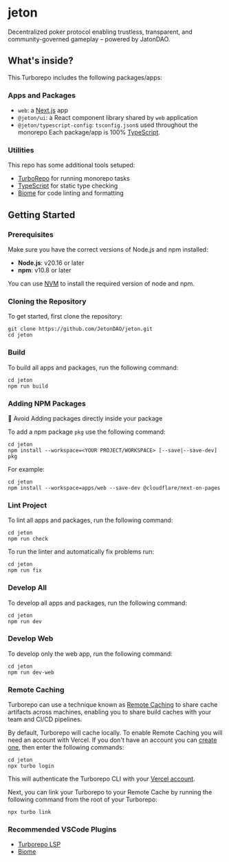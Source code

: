 # jeton

Decentralized poker protocol enabling trustless, transparent, and community-governed gameplay – powered by JatonDAO.

## What's inside?

This Turborepo includes the following packages/apps:

### Apps and Packages

- `web`: a [Next.js](https://nextjs.org/) app
- `@jeton/ui`: a React component library shared by `web` application
- `@jeton/typescript-config`: `tsconfig.json`s used throughout the monorepo
  Each package/app is 100% [TypeScript](https://www.typescriptlang.org/).

### Utilities

This repo has some additional tools setuped:

- [TurboRepo](https://turbo.build/) for running monorepo tasks
- [TypeScript](https://www.typescriptlang.org/) for static type checking
- [Biome](https://biomejs.dev/) for code linting and formatting

## Getting Started

### Prerequisites

Make sure you have the correct versions of Node.js and npm installed:

- **Node.js**: v20.16 or later
- **npm**: v10.8 or later

You can use [NVM](https://github.com/nvm-sh/nvm) to install the required version of node and npm.

### Cloning the Repository

To get started, first clone the repository:

```shell
git clone https://github.com/JetonDAO/jeton.git
cd jeton
```

### Build

To build all apps and packages, run the following command:

```shell
cd jeton
npm run build
```

### Adding NPM Packages

🚫 Avoid Adding packages directly inside your package

To add a npm package `pkg` use the following command:

```shell
cd jeton
npm install --workspace=<YOUR PROJECT/WORKSPACE> [--save|--save-dev] pkg
```

For example:

```shell
cd jeton
npm install --workspace=apps/web --save-dev @cloudflare/next-on-pages
```

### Lint Project

To lint all apps and packages, run the following command:

```shell
cd jeton
npm run check
```

To run the linter and automatically fix problems run:

```shell
cd jeton
npm run fix
```

### Develop All

To develop all apps and packages, run the following command:

```shell
cd jeton
npm run dev
```

### Develop Web

To develop only the web app, run the following command:

```shell
cd jeton
npm run dev-web
```

### Remote Caching

Turborepo can use a technique known as [Remote Caching](https://turbo.build/repo/docs/core-concepts/remote-caching) to share cache artifacts across machines, enabling you to share build caches with your team and CI/CD pipelines.

By default, Turborepo will cache locally. To enable Remote Caching you will need an account with Vercel. If you don't have an account you can [create one](https://vercel.com/signup), then enter the following commands:

```shell
cd jeton
npx turbo login
```

This will authenticate the Turborepo CLI with your [Vercel account](https://vercel.com/docs/concepts/personal-accounts/overview).

Next, you can link your Turborepo to your Remote Cache by running the following command from the root of your Turborepo:

```shell
npx turbo link
```

### Recommended VSCode Plugins

- [Turborepo LSP](https://marketplace.visualstudio.com/items?itemName=Vercel.turbo-vsc)
- [Biome](https://marketplace.visualstudio.com/items?itemName=biomejs.biome)
